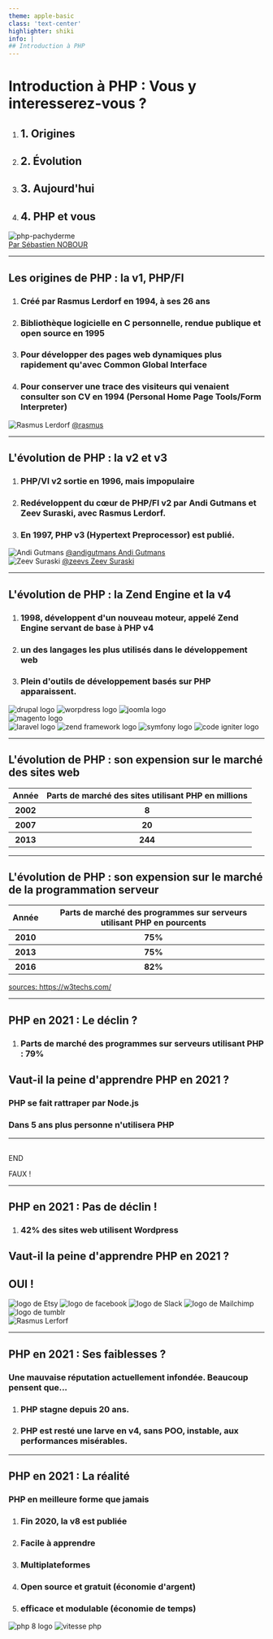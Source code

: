 ```yaml
---
theme: apple-basic 
class: 'text-center' 
highlighter: shiki 
info: |
## Introduction à PHP
---
```


# Introduction à PHP : Vous y interesserez-vous ?

<div class="pt-12 flex flex-row space-x-70">
    <ol class="w-60 relative block flex flex-col space-y-8 text-left">
        <li class="text-xl"><h2>1. Origines</h2></li>
        <li class="text-xl"><h2>2. Évolution</h2></li>
        <li class="text-xl"><h2>3. Aujourd'hui</h2></li>
        <li class="text-xl"><h2>4. PHP et vous</h2></li>
    </ol>
    <img class="" src="/assets/images/1/php_pachyderme.png" alt="php-pachyderme">
</div>
<a class="relative inset-y-30 inset-x-84 text-green-300 opacity-50" href="https://www.linkedin.com/in/snitpro/">Par Sébastien NOBOUR</a>

---

## Les origines de PHP : la v1, PHP/FI 

<div class="page__origines pt-12 flex flex-row space-x-70">
    <ol class="w-60 relative block flex flex-col space-y-6 text-left">
        <li class="text-xl"><h3>Créé par Rasmus Lerdorf en 1994, à ses 26 ans</h3></li>
        <li class="text-xl" v-click="1">
            <h3>Bibliothèque logicielle en C personnelle, rendue publique et open source en 1995</h3>
        </li>
        <li class="text-xl" v-click="2">
            <h3 class="text-yellow-400">
                Pour développer des pages web dynamiques plus rapidement qu'avec Common Global Interface
            </h3>
        </li>
        <li class="text-xl relative bottom-35 bg-black h-40" v-click="3">
            <h3 class="text-green-400">
                Pour conserver une trace des visiteurs qui venaient consulter son CV en 1994
                (Personal Home Page Tools/Form Interpreter) 
            </h3>
        </li>
    </ol>
    <div class="flex flex-col space-y-4">
        <img class="w-40 h-40" src="/assets/images/1/rasmus.jpeg" alt="Rasmus Lerdorf">
        <a href="https://twitter.com/rasmus" target="_blank" class=" 
            text-xl text-light-blue-500"
        >
            <carbon-logo-twitter />@rasmus
        </a>
    </div>
</div>

<!--
né 22 novembre 1968 au Groenland, 
nationalité danois canadien
Ingénieur système

produire des pages web dynamiques plus rapidement qu’avec d’autres langages comme Perl-CGI ( remplir page web de données reçues d’un serveur web distant) 
-->

---

## L'évolution de PHP : la v2 et v3

<div class="page__evolution--v2 pt-12 flex flex-row space-x-70">
    <ol class="w-60 relative block flex flex-col space-y-6 text-left">
        <li class="text-xl"><h3>PHP/VI v2 sortie en 1996, mais impopulaire</h3></li>
        <li class="text-xl" v-click="2">
            <h3>
                Redéveloppent du cœur de PHP/FI v2 par Andi Gutmans et Zeev Suraski, avec Rasmus Lerdorf.
            </h3>
        </li>
        <li class="text-xl" v-click="3">
            <h3>En 1997, PHP v3 (Hypertext Preprocessor) est publié.</h3> 
        </li>
    </ol>
    <div class="flex flex-col space-y-4" v-click="1">
        <section class="section__andy">
            <img class="w-20 h-20" src="/assets/images/2/andi-gutmans.jpeg" alt="Andi Gutmans">
            <a href="https://twitter.com/andigutmans" target="_blank" 
                class="text-xl text-light-blue-500"
            >
                <carbon-logo-twitter />@andigutmans Andi Gutmans
            </a>
        </section>
        <section class="section__zeev">
            <img class="w-20 h-20" src="/assets/images/2/zeev-suraski.jpeg" alt="Zeev Suraski">
            <a href="https://twitter.com/zeevs" target="_blank" alt="twitter de Zeev Suraski" 
                class="text-xl text-light-blue-500"
            >
                <carbon-logo-twitter />@zeevs Zeev Suraski
            </a>
        </section>
    </div>
</div>

<!--
    v3: Ajout d'interfaces pour de multiples bases de données, protocoles et API, la facilité d'extension du langage, OOP
-->

---

## L'évolution de PHP : la Zend Engine et la v4

<div class="page__evolution--v4 pt-12 flex flex-row space-x-30">
    <ol class="w-90 relative block flex flex-col space-y-6 text-left">
        <li class="text-xl"><h3>1998, développent d'un nouveau moteur, appelé Zend Engine servant de base à PHP v4</h3></li>
        <li class="text-xl" v-click="1">
            <h3>un des langages les plus utilisés dans le développement web</h3> 
        </li>
        <li class="text-xl" v-click="2">
            <h3>
                Plein d'outils de développement basés sur PHP apparaissent.
            </h3>
        </li>
    </ol>
    <div class="flex flex-wrap" v-after="2">
        <section class="section__cms flex flex-row space-x-6">
            <img class="w-16 h-16 flex-shrink-0" src="/assets/images/2/drupal.png" alt="drupal logo">
            <img class="w-16 h-16 flex-shrink-0" src="/assets/images/2/wordpress.png" alt="worpdress logo">
            <img class="w-40 h-10 flex-shrink-0" src="/assets/images/2/joomla.png" alt="joomla logo">
            <div class="bg-white h-16 px-2">
                <img class="relative bottom-12 w-60 h-40 flex-shrink-0" 
                    src="/assets/images/2/magento.svg" alt="magento logo"
                >
            </div>
        </section>
        <section class="section__framework flex flex-row space-x-6">
            <img class="w-20 h-20 flex-shrink-0" src="/assets/images/2/laravel.jpeg" alt="laravel logo">
            <img class="w-36 h-20 flex-shrink-0" src="/assets/images/2/zend-framework.png" alt="zend framework logo">
            <img class="w-20 h-20 flex-shrink-0" src="/assets/images/2/symfony.png" alt="symfony logo">
            <img class="w-20 h-20 flex-shrink-0" src="/assets/images/2/codeIgniter.png" alt="code igniter logo">
        </section>
    </div>
</div>

<!-- v4 a une excellente syntaxe. outils: cms et framework se construisent autour -->

---

## L'évolution de PHP : son expension sur le marché des sites web

<div class="page__evolution--expension-sites pt-12 flex flex-col space-x-30">
    <table>
        <tr>
            <th>Année</th>
            <th>Parts de marché des sites utilisant PHP en millions</th>
        </tr>
        <tr v-click="1">
            <th>2002</th>
            <th>8</th>
        </tr>
        <tr v-click="2">
            <th>2007</th>
            <th>20</th>
        </tr>
        <tr v-click="3">
            <th>2013</th>
            <th>244</th>
        </tr>
    </table>
</div>

---

## L'évolution de PHP : son expension sur le marché de la programmation serveur

<div class="page__evolution--expension-seveur pt-12 flex flex-col space-x-30">
    <table>
        <tr>
            <th>Année</th>
            <th>Parts de marché des programmes sur serveurs utilisant PHP en pourcents </th>
        </tr>
        <tr v-click="1">
            <th>2010</th>
            <th>75%</th>
        </tr>
        <tr v-click="2">
            <th>2013</th>
            <th>75%</th>
        </tr>
        <tr v-click="3">
            <th>2016</th>
            <th>82%</th>
        </tr>
    </table>
    <a class="mt-16 text-yellow-400" href="https://w3techs.com/">sources: https://w3techs.com/</a>
</div>

---

## PHP en 2021 : Le déclin ?

<div class="page__2021--decay pt-12 flex flex-col">
    <ol class="w-full block flex flex-col space-y-6 text-left" v-click="1">
        <li class="text-xl">
            <h3>Parts de marché des programmes sur serveurs utilisant PHP : 
                <span class="text-red-400 font-extrabold text-lg">79%</span>
            </h3>
        </li>
    </ol>
    <div class="w-full text-left pt-24" v-click="2">
        <h2 class="text-yellow-400 text-5xl">
            Vaut-il la peine d'apprendre PHP en 2021 ?
        </h2>
    </div>
    <div class="w-full block flex flex-col mt-16 ml-100 space-y-0 text-left text-4xl" v-click="3">
        <h3>PHP se fait rattraper par Node.js</h3>
        <h3>Dans 5 ans plus personne n'utilisera PHP</h3>
    </div>
</div>

---

##

<div class="page__2021--fake-end ">
    <div class="absolute mt-50 ml-80">
        <p class="text-8xl">END</p>
    </div>
    <div class="absolute w-100 h-300 mt-45 ml-70 bg-black" v-click="1">
        <p class="text-8xl text-red-600">FAUX !</p>
    </div>
</div>

---

## PHP en 2021 : Pas de déclin !

<div class="page__today--better-shape pt-12 flex flex-col">
    <ol class="w-full block flex flex-col space-y-6 text-left">
        <li class="text-xl">
            <h3 class="text-green-400 font-extrabold text-lg">42% des sites web utilisent Wordpress</h3>
        </li>
    </ol>
    <div class="w-full flex flex-row space-x-16 text-left pt-24" >
        <h2 class="text-yellow-400 text-5xl" v-click="1">
            Vaut-il la peine d'apprendre PHP en 2021 ?
        </h2>
        <h2 class="text-yellow-400 text-5xl" v-click="2">
            OUI !
        </h2>
    </div>
    <div v-after="2">
        <div class="flex flex-wrap w-full mt-16 space-x-16">
            <img src="/assets/images/3/etsy.png" alt="logo de Etsy" class="flex-none w-20 h-20">
            <img src="/assets/images/3/facebook.png" alt="logo de facebook" class="flex-none w-30 h-20">
            <img src="/assets/images/3/slack.png" alt="logo de Slack" class="flex-none w-28 h-20">
            <img src="/assets/images/3/mailchimp.png" alt="logo de Mailchimp" class="flex-none w-28 h-20">
            <img src="/assets/images/3/tumblr.png" alt="logo de tumblr" class="flex-none h-20 w-20 bg-white">
        </div>
        <img src="/assets/images/3/rasmus-lerdorf-face.jpeg" alt="Rasmus Lerforf" class="absolute w-30 h-20 bottom-16 left-0 rounded-full" v-click="3">
    </div>
</div>

---

## PHP en 2021 : Ses faiblesses ?

<div class="page__2021--weaknesses pt-12 flex flex-row w-180">
    <div class="flex flex-col">
        <h3 class="mb-4">Une mauvaise réputation actuellement infondée. Beaucoup pensent que...</h3>
        <ol class="w-full block flex flex-col space-y-2 text-left">
            <li class="text-xl"><h3>PHP stagne depuis 20 ans.</h3></li>
            <li class="text-xl" v-click="1">
                <h3>PHP est resté une larve en v4, sans POO, instable, aux performances misérables.</h3>
            </li>
        </ol>
    </div>
    <div>
        <Tweet id="1161431862931349504" v-after="1"></Tweet>
    </div>
</div>

---

## PHP en 2021 : La réalité

<div class="page__2021--actually pt-12 flex flex-row w-full">
    <div class="flex flex-col w-200">
        <h3 class="mb-4">PHP en meilleure forme que jamais</h3>
        <ol class="w-full block flex flex-col space-y-2 text-left">
            <li class="text-xl" v-click="1"><h3>Fin 2020, la v8 est publiée</h3></li>
            <li class="text-xl" v-click="2"><h3>Facile à apprendre</h3></li>
            <li class="text-xl" v-click="3"><h3>Multiplateformes</h3></li>
            <li class="text-xl" v-click="4"><h3>Open source et gratuit (économie d'argent) </h3></li>
            <li class="text-xl" v-click="5"><h3>efficace et modulable (économie de temps)</h3></li>
        </ol>
    </div>
    <div class="flex flex-col space-y-4">
        <img src="/assets/images/3/logo_php8.svg" alt="php 8 logo" class="relative flex-none right-0 w-20 h-20 bg-violet-300 p-4">
        <img src="/assets/images/3/php%20speed.png" alt="vitesse php" class="flex-none w-100" v-after="5">
    </div>
</div>

<!-- PHP7 est plus rapide que Python et Ruby -->
